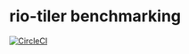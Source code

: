 # rio-tiler benchmarking

[![CircleCI](https://circleci.com/gh/vincentsarago/rio-tiler-bench.svg?style=svg)](https://circleci.com/gh/vincentsarago/rio-tiler-bench)